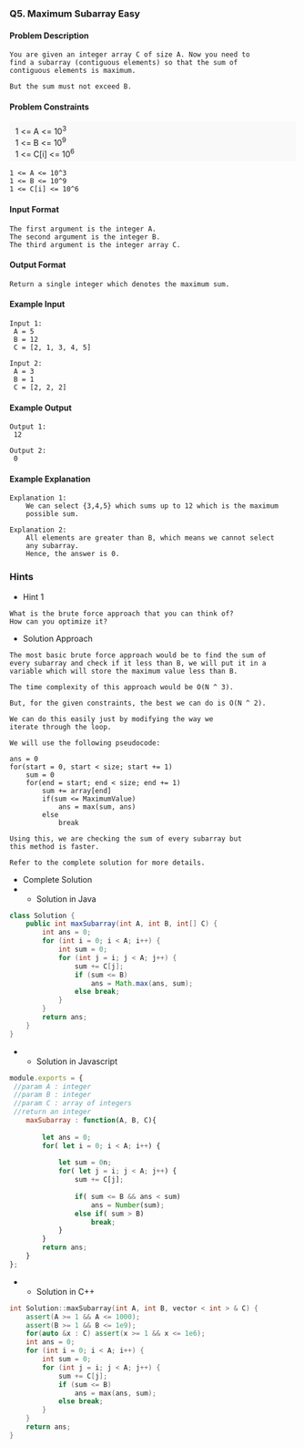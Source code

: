 ### Q5. Maximum Subarray Easy
#### Problem Description
```text
You are given an integer array C of size A. Now you need to 
find a subarray (contiguous elements) so that the sum of 
contiguous elements is maximum.

But the sum must not exceed B.
```
#### Problem Constraints
<div style="background-color: #f9f9f9; padding: 5px 10px; ">
    1 &lt;= A &lt;= 10<sup>3</sup><br>
    1 &lt;= B &lt;= 10<sup>9</sup><br>
    1 &lt;= C[i] &lt;= 10<sup>6</sup><br>
</div>

```text
1 <= A <= 10^3
1 <= B <= 10^9
1 <= C[i] <= 10^6
```
#### Input Format
```text
The first argument is the integer A.
The second argument is the integer B.
The third argument is the integer array C.
```
#### Output Format
```text
Return a single integer which denotes the maximum sum.
```
#### Example Input
```text
Input 1:
 A = 5
 B = 12
 C = [2, 1, 3, 4, 5]

Input 2:
 A = 3
 B = 1
 C = [2, 2, 2]
```
#### Example Output
```text
Output 1:
 12

Output 2:
 0
```
#### Example Explanation
```text
Explanation 1:
    We can select {3,4,5} which sums up to 12 which is the maximum 
    possible sum.

Explanation 2:
    All elements are greater than B, which means we cannot select 
    any subarray.
    Hence, the answer is 0.

```
### Hints
* Hint 1
```text
What is the brute force approach that you can think of?
How can you optimize it?
```
* Solution Approach
```text
The most basic brute force approach would be to find the sum of 
every subarray and check if it less than B, we will put it in a 
variable which will store the maximum value less than B.

The time complexity of this approach would be O(N ^ 3).

But, for the given constraints, the best we can do is O(N ^ 2).

We can do this easily just by modifying the way we 
iterate through the loop.

We will use the following pseudocode:

ans = 0
for(start = 0, start < size; start += 1)
    sum = 0
    for(end = start; end < size; end += 1)
        sum += array[end]
        if(sum <= MaximumValue)
            ans = max(sum, ans)
        else
            break

Using this, we are checking the sum of every subarray but 
this method is faster.

Refer to the complete solution for more details.
```
* Complete Solution
* * Solution in Java
```java
class Solution {
    public int maxSubarray(int A, int B, int[] C) {
        int ans = 0;
        for (int i = 0; i < A; i++) {
            int sum = 0;
            for (int j = i; j < A; j++) {
                sum += C[j];
                if (sum <= B)
                    ans = Math.max(ans, sum);
                else break;
            }
        }
        return ans;
    }
}
```
* * Solution in Javascript
```javascript
module.exports = { 
 //param A : integer
 //param B : integer
 //param C : array of integers
 //return an integer
	maxSubarray : function(A, B, C){
	    
	    let ans = 0;
	    for( let i = 0; i < A; i++) {
	        
	        let sum = 0n;
	        for( let j = i; j < A; j++) {
	            sum += C[j];
	            
	            if( sum <= B && ans < sum)
	                ans = Number(sum);
	            else if( sum > B)
	                break;
	        }
	    }
	    return ans;
	}
};
```
* * Solution in C++
```cpp
int Solution::maxSubarray(int A, int B, vector < int > & C) {
    assert(A >= 1 && A <= 1000);
    assert(B >= 1 && B <= 1e9);
    for(auto &x : C) assert(x >= 1 && x <= 1e6);
    int ans = 0;
    for (int i = 0; i < A; i++) {
        int sum = 0;
        for (int j = i; j < A; j++) {
            sum += C[j];
            if (sum <= B)
                ans = max(ans, sum);
            else break;
        }
    }
    return ans;
}
```

